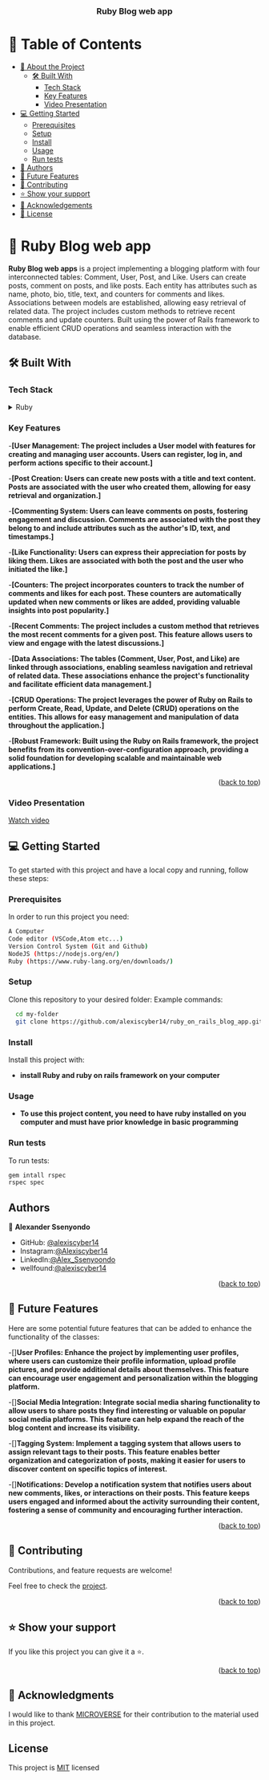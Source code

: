 <div align="center">
  <h3><b>Ruby Blog web app</b></h3>
</div>

# 📗 Table of Contents

- [📖 About the Project](#about-project)
  - [🛠 Built With](#built-with)
    - [Tech Stack](#tech-stack)
    - [Key Features](#key-features)
     - [Video Presentation](#presentation)
- [💻 Getting Started](#getting-started)
  - [Prerequisites](#prerequisites)
  - [Setup](#setup)
  - [Install](#install)
  - [Usage](#usage)
  - [Run tests](#run-tests)
- [👥 Authors](#authors)
- [🔭 Future Features](#future-features)
- [🤝 Contributing](#contributing)
- [⭐️ Show your support](#support)
- [🙏 Acknowledgements](#acknowledgements)
- [📝 License](#license)

<!-- PROJECT DESCRIPTION -->

# 📖 Ruby Blog web app <a name="about-project"></a>

**Ruby Blog web apps** is a project implementing a blogging platform with four interconnected tables: Comment, User, Post, and Like. Users can create posts, comment on posts, and like posts. Each entity has attributes such as name, photo, bio, title, text, and counters for comments and likes. Associations between models are established, allowing easy retrieval of related data. The project includes custom methods to retrieve recent comments and update counters. Built using the power of Rails framework to enable efficient CRUD operations and seamless interaction with the database.

## 🛠 Built With <a name="built-with"></a>

### Tech Stack <a name="tech-stack"></a>

<details>
  <summary>Ruby</summary>
  <ul>
    <li><a href="https://ruby.org/">Ruby</a></li>
  </ul>
</details>

### Key Features <a name="key-features"></a>

-**[User Management: The project includes a User model with features for creating and managing user accounts. Users can register, log in, and perform actions specific to their account.]**

-**[Post Creation: Users can create new posts with a title and text content. Posts are associated with the user who created them, allowing for easy retrieval and organization.]**

-**[Commenting System: Users can leave comments on posts, fostering engagement and discussion. Comments are associated with the post they belong to and include attributes such as the author's ID, text, and timestamps.]**

-**[Like Functionality: Users can express their appreciation for posts by liking them. Likes are associated with both the post and the user who initiated the like.]**

-**[Counters: The project incorporates counters to track the number of comments and likes for each post. These counters are automatically updated when new comments or likes are added, providing valuable insights into post popularity.]**

-**[Recent Comments: The project includes a custom method that retrieves the most recent comments for a given post. This feature allows users to view and engage with the latest discussions.]**

-**[Data Associations: The tables (Comment, User, Post, and Like) are linked through associations, enabling seamless navigation and retrieval of related data. These associations enhance the project's functionality and facilitate efficient data management.]**

-**[CRUD Operations: The project leverages the power of Ruby on Rails to perform Create, Read, Update, and Delete (CRUD) operations on the entities. This allows for easy management and manipulation of data throughout the application.]**

-**[Robust Framework: Built using the Ruby on Rails framework, the project benefits from its convention-over-configuration approach, providing a solid foundation for developing scalable and maintainable web applications.]**

<p align="right">(<a href="#readme-top">back to top</a>)</p>


### Video Presentation <a name="presentation"></a>
<a href="https://drive.google.com/file/d/15GFm68YxG-bTAl1tbXPP_v4cKHrwsX88/view?usp=sharing">Watch video</a>

## 💻 Getting Started <a name="getting-started"></a>

To get started with this project and have a local copy and running, follow these steps:

### Prerequisites <a name="prerequisites">

In order to run this project you need:

```sh
A Computer
Code editor (VSCode,Atom etc...)
Version Control System (Git and Github)
NodeJS (https://nodejs.org/en/)
Ruby (https://www.ruby-lang.org/en/downloads/)
```

### Setup <a name="setup">

Clone this repository to your desired folder:
Example commands:

```sh
  cd my-folder
  git clone https://github.com/alexiscyber14/ruby_on_rails_blog_app.git
```

### Install <a name="install">

Install this project with:

- **install Ruby and ruby on rails framework on your computer**

### Usage <a name="usage">

- **To use this project content, you need to have ruby installed on you computer and must have prior knowledge in basic programming**

### Run tests <a name="run-tests">

To run tests:

```sh
gem intall rspec
rspec spec
```

## Authors <a name="authors">

👤 **Alexander Ssenyondo**

- GitHub: [@alexiscyber14](https://github.com/alexiscyber14)
- Instagram:[@Alexiscyber14](https://www.instagram.com/alexiscyber14/)
- LinkedIn:[@Alex_Ssenyoondo](https://www.linkedin.com/in/alex-software/)
- wellfound:[@alexiscyber14](https://angel.co/u/alexander-senyondo)

<p align="right">(<a href="#readme-top">back to top</a>)</p>
<!-- FUTURE FEATURES -->

## 🔭 Future Features <a name="future-features"></a>

Here are some potential future features that can be added to enhance the functionality of the classes:

-[]**User Profiles: Enhance the project by implementing user profiles, where users can customize their profile information, upload profile pictures, and provide additional details about themselves. This feature can encourage user engagement and personalization within the blogging platform.**

-[]**Social Media Integration: Integrate social media sharing functionality to allow users to share posts they find interesting or valuable on popular social media platforms. This feature can help expand the reach of the blog content and increase its visibility.**

-[]**Tagging System: Implement a tagging system that allows users to assign relevant tags to their posts. This feature enables better organization and categorization of posts, making it easier for users to discover content on specific topics of interest.**

-[]**Notifications: Develop a notification system that notifies users about new comments, likes, or interactions on their posts. This feature keeps users engaged and informed about the activity surrounding their content, fostering a sense of community and encouraging further interaction.**

<p align="right">(<a href="#readme-top">back to top</a>)</p>

## 🤝 Contributing <a name="contributing"></a>

Contributions, and feature requests are welcome!

Feel free to check the [project](https://github.com/alexiscyber14/ruby_on_rails_blog_app.git).

<p align="right">(<a href="#readme-top">back to top</a>)</p>

## ⭐️ Show your support <a name="support"></a>

If you like this project you can give it a ⭐️.

<p align="right">(<a href="#readme-top">back to top</a>)</p>

## 🙏 Acknowledgments <a name="acknowledgements"></a>

I would like to thank <a href="https://github.com/microverseinc">MICROVERSE</a> for their contribution to the material used in this project.

## License

<p>This project is <a href="/LICENSE.md">MIT</a> licensed</p>
